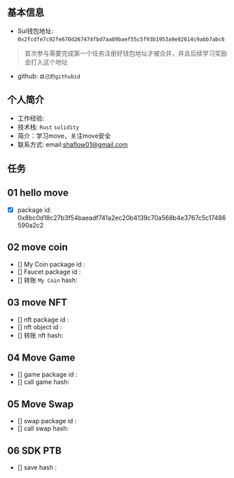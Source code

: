 ## 基本信息
- Sui钱包地址: `0x2fcdfe7c92fe670d267474fbd7aa89baef55c5f93b1953a9e82614c9abb7abc6`
> 首次参与需要完成第一个任务注册好钱包地址才被合并，并且后续学习奖励会打入这个地址
- github: `自己的githubid`

## 个人简介
- 工作经验: 
- 技术栈: `Rust` `solidity`
- 简介：学习move，关注move安全
- 联系方式: email:shaflow01@gmail.com  

## 任务

##   01 hello move  
- [x] package id: 0x8bc0d18c27b3f54baeadf741a2ec20b4139c70a568b4e3767c5c17486590a2c2  
##   02 move coin
- [] My Coin package id : 
- [] Faucet package id : 
- [] 转账 `My Coin` hash:

##   03 move NFT
- [] nft package id :
- [] nft object id : 
- [] 转账 nft  hash:

##   04 Move Game
- [] game package id :
- [] call game hash:

##   05 Move Swap
- [] swap package id :
- [] call swap hash:

##   06 SDK PTB
- [] save hash :
